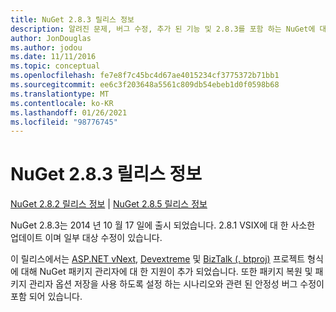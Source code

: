 ```yaml
---
title: NuGet 2.8.3 릴리스 정보
description: 알려진 문제, 버그 수정, 추가 된 기능 및 2.8.3를 포함 하는 NuGet에 대 한 릴리스 정보입니다.
author: JonDouglas
ms.author: jodou
ms.date: 11/11/2016
ms.topic: conceptual
ms.openlocfilehash: fe7e8f7c45bc4d67ae4015234cf3775372b71bb1
ms.sourcegitcommit: ee6c3f203648a5561c809db54ebeb1d0f0598b68
ms.translationtype: MT
ms.contentlocale: ko-KR
ms.lasthandoff: 01/26/2021
ms.locfileid: "98776745"
---
```

# <a name="nuget-283-release-notes"></a>NuGet 2.8.3 릴리스 정보

[NuGet 2.8.2 릴리스 정보](../release-notes/nuget-2.8.2.md)  |  [NuGet 2.8.5 릴리스 정보](../release-notes/nuget-2.8.5.md)

NuGet 2.8.3는 2014 년 10 월 17 일에 출시 되었습니다. 2.8.1 VSIX에 대 한 사소한 업데이트 이며 일부 대상 수정이 있습니다.

이 릴리스에서는 [ASP.NET vNext](http://www.asp.net/vnext), [Devextreme](http://js.devexpress.com/) 및 [BizTalk (. btproj)](/biztalk/core/developing-biztalk-server-applications) 프로젝트 형식에 대해 NuGet 패키지 관리자에 대 한 지원이 추가 되었습니다. 또한 패키지 복원 및 패키지 관리자 옵션 저장을 사용 하도록 설정 하는 시나리오와 관련 된 안정성 버그 수정이 포함 되어 있습니다.

